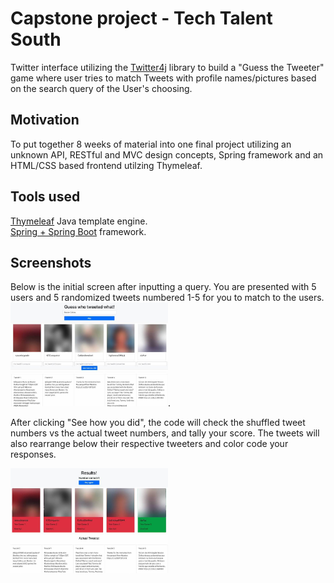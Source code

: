 # Capstone project - Tech Talent South
Twitter interface utilizing the [Twitter4j](http://twitter4j.org/en/index.html) library to build a  "Guess the Tweeter" game where user tries to match Tweets with profile names/pictures based on the search query of the User's choosing.   


## Motivation
To put together 8 weeks of material into one final project utilizing an unknown API, RESTful and MVC design concepts, Spring framework and an HTML/CSS based frontend utilzing Thymeleaf. 


## Tools used
[Thymeleaf](https://www.thymeleaf.org/) Java template engine.  
[Spring + Spring Boot](https://spring.io/projects/spring-boot) framework.

## Screenshots
Below is the initial screen after inputting a query. You are presented with 5 users and 5 randomized tweets numbered 1-5 for you to match to the users.   
<img src="https://github.com/WGlaser/TTSTwitterCapstone/blob/master/Readme1.jpg" width=50% height=50%>. 

After clicking "See how you did", the code will check the shuffled tweet numbers vs the actual tweet numbers, and tally your score. The tweets will also rearrange below their respective tweeters and color code your responses.  

<img src="https://github.com/WGlaser/TTSTwitterCapstone/blob/master/Readme2.jpg" width=50% height=50%>




